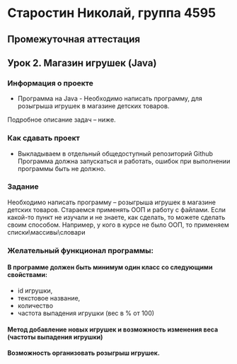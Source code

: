 # Старостин Николай, группа 4595

## Промежуточная аттестация 
## Урок 2. Магазин игрушек (Java)
 
### Информация о проекте
 
* Программа на Java - Необходимо написать программу, для розыгрыша игрушек в магазине детских товаров.

 
Подробное описание задач – ниже.
 
 
### Как сдавать проект
 
* Выкладываем в отдельный общедоступный репозиторий Github
Программа должна запускаться и работать, ошибок при выполнении программы быть не должно.
 
 
 
### Задание
 
Необходимо написать программу – розыгрыша игрушек в магазине детских товаров.
Стараемся применять ООП и работу с файлами.
Если какой-то пункт не изучали и не знаете, как сделать, то можете сделать своим способом. Например, у кого в курсе не было ООП, то применяем списки\массивы\словари
 
### Желательный функционал программы:
####  В программе должен быть минимум один класс со следующими свойствами:
* id игрушки,
* текстовое название,
* количество
* частота выпадения игрушки (вес в % от 100)
 
#### Метод добавление новых игрушек и возможность изменения веса (частоты выпадения игрушки)
#### Возможность организовать розыгрыш игрушек.
